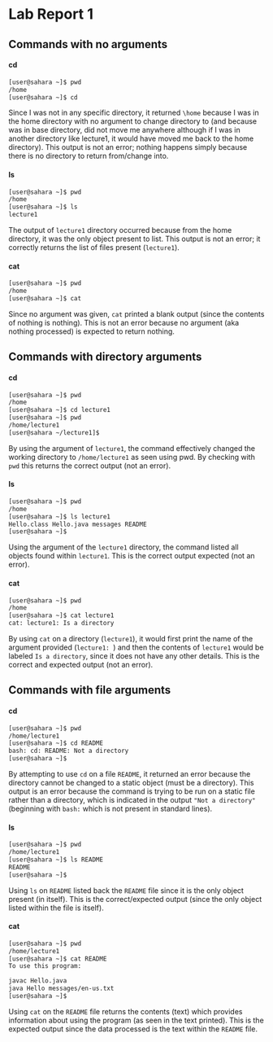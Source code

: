 # Lab Report 1

## Commands with no arguments
#### cd
```bash
[user@sahara ~]$ pwd
/home
[user@sahara ~]$ cd
```

Since I was not in any specific directory, it returned `\home` because I was in the home directory with no argument to change directory to (and because was in base directory, did not move me anywhere although if I was in another directory like lecture1, it would have moved me back to the home directory). This output is not an error; nothing happens simply because there is no directory to return from/change into.

#### ls
```bash
[user@sahara ~]$ pwd
/home
[user@sahara ~]$ ls
lecture1
```
The output of `lecture1` directory occurred because from the home directory, it was the only object present to list. This output is not an error; it correctly returns the list of files present (`lecture1`).

#### cat
```bash
[user@sahara ~]$ pwd
/home
[user@sahara ~]$ cat

```

Since no argument was given, `cat` printed a blank output (since the contents of nothing is nothing). This is not an error because no argument (aka nothing processed) is expected to return nothing.

## Commands with directory arguments
#### cd
```bash
[user@sahara ~]$ pwd
/home
[user@sahara ~]$ cd lecture1
[user@sahara ~]$ pwd
/home/lecture1
[user@sahara ~/lecture1]$
```

By using the argument of `lecture1`, the command effectively changed the working directory to `/home/lecture1` as seen using pwd. By checking with `pwd` this returns the correct output (not an error).

#### ls
```bash
[user@sahara ~]$ pwd
/home
[user@sahara ~]$ ls lecture1
Hello.class Hello.java messages README
[user@sahara ~]$
```

Using the argument of the `lecture1` directory, the command listed all objects found within `lecture1`. This is the correct output expected (not an error).

#### cat
```bash
[user@sahara ~]$ pwd
/home
[user@sahara ~]$ cat lecture1
cat: lecture1: Is a directory
```

By using `cat` on a directory (`lecture1`), it would first print the name of the argument provided (`lecture1: `) and then the contents of `lecture1` would be labeled `Is a directory`, since it does not have any other details. This is the correct and expected output (not an error).

## Commands with file arguments
#### cd
```bash
[user@sahara ~]$ pwd
/home/lecture1
[user@sahara ~]$ cd README
bash: cd: README: Not a directory
[user@sahara ~]$
```

By attempting to use `cd` on a file `README`, it returned an error because the directory cannot be changed to a static object (must be a directory). This output is an error because the command is trying to be run on a static file rather than a directory, which is indicated in the output `"Not a directory"` (beginning with `bash:` which is not present in standard lines).

#### ls
```bash
[user@sahara ~]$ pwd
/home/lecture1
[user@sahara ~]$ ls README
README
[user@sahara ~]$
```
Using `ls` on `README` listed back the `README` file since it is the only object present (in itself). This is the correct/expected output (since the only object listed within the file is itself).

#### cat
```bash
[user@sahara ~]$ pwd
/home/lecture1
[user@sahara ~]$ cat README
To use this program:

javac Hello.java
java Hello messages/en-us.txt
[user@sahara ~]$
```

Using `cat` on the `README` file returns the contents (text) which provides information about using the program (as seen in the text printed). This is the expected output since the data processed is the text within the `README` file.



